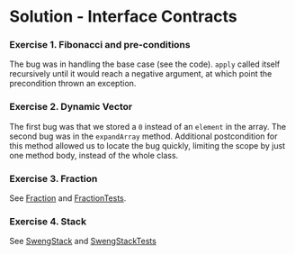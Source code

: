 # Solution - Interface Contracts

### Exercise 1. Fibonacci and pre-conditions
The bug was in handling the base case (see the code). `apply` called itself recursively until it would reach a negative argument, at which point the precondition thrown an exception.

### Exercise 2. Dynamic Vector
The first bug was that we stored a `0` instead of an `element` in the array.
The second bug was in the `expandArray` method.
Additional postcondition for this method allowed us to locate the bug quickly, limiting the scope by just one method body, instead of the whole class.

### Exercise 3. Fraction
See [Fraction](src/main/java/ch/epfl/sweng/contracts/Fraction.java) and [FractionTests](src/test/java/ch/epfl/sweng/contracts/FractionTests.java).

### Exercise 4. Stack
See [SwengStack](src/main/java/ch/epfl/sweng/contracts/SwengStack.java) and [SwengStackTests](src/test/java/ch/epfl/sweng/contracts/SwengStackTests.java)
